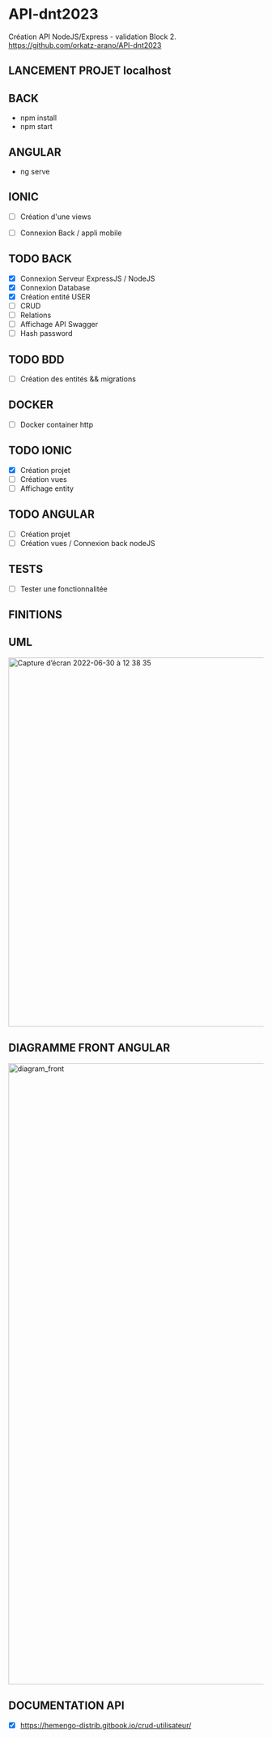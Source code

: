 # API-dnt2023
Création API NodeJS/Express - validation Block 2.
https://github.com/orkatz-arano/API-dnt2023

## LANCEMENT PROJET localhost
## BACK
- npm install 
- npm start

## ANGULAR
- ng serve

## IONIC
- [ ] Création d'une views
- [ ] Connexion Back / appli mobile


## TODO BACK
- [x] Connexion Serveur ExpressJS / NodeJS
- [x] Connexion Database
- [x] Création entité USER
- [ ] CRUD
- [ ] Relations
- [ ] Affichage API Swagger
- [ ] Hash password

## TODO BDD
- [ ] Création des entités && migrations

## DOCKER
- [ ] Docker container http

## TODO IONIC
- [x] Création projet
- [ ] Création vues
- [ ] Affichage entity

## TODO ANGULAR
- [ ] Création projet
- [ ] Création vues / Connexion back nodeJS
 
## TESTS
- [ ] Tester une fonctionnalitée

## FINITIONS 

## UML
<img width="728" alt="Capture d’écran 2022-06-30 à 12 38 35" src="https://user-images.githubusercontent.com/108459343/176658079-7e9d4731-2a49-442c-855c-50cb7848b6de.png">

## DIAGRAMME FRONT ANGULAR
<img width="1225" alt="diagram_front" src="https://user-images.githubusercontent.com/16325747/200786584-1ab40b08-d8fe-47f6-b819-bad023d10b20.png">

## DOCUMENTATION API
- [x] https://hemengo-distrib.gitbook.io/crud-utilisateur/

